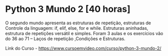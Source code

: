 # Python 3 Mundo 2 [40 horas]
O segundo mundo apresenta as estruturas de repetição, estruturas de Controle da linguagem: if, elif, else, for e while. Estruturas aninhadas, estrutura de repetições versátil e simples.
Foram 3 aulas e os exercícios vão do 36 ao 71 – Laços de repetição ,Condições e Estruturas.

Link do Curso - https://www.cursoemvideo.com/curso/python-3-mundo-2/

